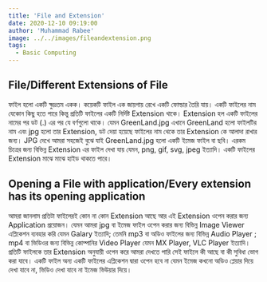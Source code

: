 ```yaml
---
title: 'File and Extension'
date: 2020-12-10 09:19:00
author: 'Muhammad Rabee'
image: ../../images/fileandextension.png
tags:
  - Basic Computing
---
```


## File/Different Extensions of File

ফাইল হলো একটি ক্ষুদ্রতম একক। কয়েকটি ফাইল এক জায়গায় রেখে একটি ফোল্ডার তৈরি যায়। একটি ফাইলের নাম যেকোন কিছু হতে পারে কিন্তু প্রতিটি ফাইলের একটি নির্দিষ্ট Extension থাকে। Extension হল একটি ফাইলের নামের পর ডট (.) এর পর যে বর্ণগুলো থাকে। যেমন GreenLand.jpg এখানে GreenLand হলো ফাইলটির নাম এবং jpg হলো তার Extension, ডট দেয়া হয়েছে ফাইলের নাম থেকে তার Extension কে আলাদা রাখার জন্য। JPG দেখে আমরা সহজেই বুঝে যাই GreenLand.jpg হলো একটি ইমেজ ফাইল বা ছবি। এরকম চিত্রের জন্য বিভিন্ন Extension এর ফাইল দেখা যায় যেমন, png, gif, svg, jpeg ইত্যাদি। একটি ফাইলের Extension মাঝে মাঝে হাইড থাকতে পারে। 

## Opening a File with application/Every extension has its opening application
আমরা জানলাম প্রতিটা ফাইলেরই কোন না কোন Extension আছে আর এই Extension ওপেন করার জন্য Application প্রয়োজন। যেমন আমরা jpg বা ইমেজ ফাইল ওপেন করার জন্য বিভিন্ন Image Viewer এপ্লিকেশন ব্যবহার করি যেমন Galary ইত্যাদি; তেমনি mp3 বা অডিও ফাইলের জন্য বিভিন্ন Audio Player ; mp4 বা ভিডিওর জন্য বিভিন্ন কোম্পানির Video Player যেমন MX Player, VLC Player ইত্যাদি। প্রতিটি ফাইলকে তার Extension অনুযায়ী ওপেন করে আমরা দেখতে পারি সেই ফাইলে কী আছে বা কী সুবিধা ভোগ করা যাবে। একটি ফাইল অন্য একটি ফাইলের এপ্লিকেশন দ্বারা ওপেন হবে না যেমন ইমেজ কখনো অডিও প্লেয়ার দিয়ে দেখা যাবে না, ভিডিও দেখা যাবে না ইমেজ ভিউয়ার দিয়ে। 